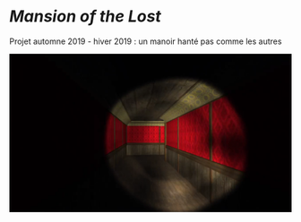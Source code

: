 # *Mansion of the Lost*

Projet automne 2019 - hiver 2019 : un manoir hanté pas comme les autres

![](screenshot.png)

